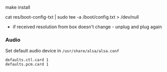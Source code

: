 make install

cat res/boot-config-txt | sudo tee -a /boot/config.txt > /dev/null



- if received resolution from box doesn't change - unplug and plug again


### Audio

Set default audio device in `/usr/share/alsa/alsa.conf`

```
defaults.ctl.card 1
defaults.pcm.card 1
```
